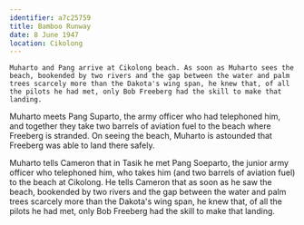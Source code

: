 ```yaml
---
identifier: a7c25759
title: Bamboo Runway
date: 8 June 1947 
location: Cikolong
---
```


``` {.synopsis}
Muharto and Pang arrive at Cikolong beach. As soon as Muharto sees the beach, bookended by two rivers and the gap between the water and palm trees scarcely more than the Dakota's wing span, he knew that, of all the pilots he had met, only Bob Freeberg had the skill to make that landing.
```

Muharto meets Pang Suparto, the army officer who had telephoned him, and
together they take two barrels of aviation fuel to the beach where
Freeberg is stranded. On seeing the beach, Muharto is astounded that
Freeberg was able to land there safely.

Muharto tells Cameron that in Tasik he met Pang Soeparto, the junior
army officer who telephoned him, who takes him (and two barrels of
aviation fuel) to the beach at Cikolong. He tells Cameron that as soon
as he saw the beach, bookended by two rivers and the gap between the
water and palm trees scarcely more than the Dakota's wing span, he knew
that, of all the pilots he had met, only Bob Freeberg had the skill to
make that landing.

